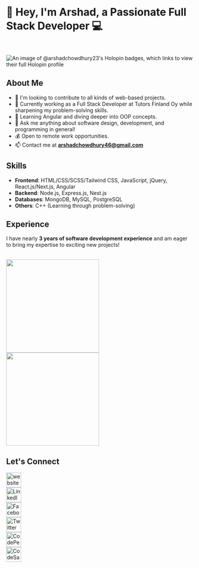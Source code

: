# 👋 Hey, I'm Arshad, a Passionate Full Stack Developer 💻

<br />

![An image of @arshadchowdhury23's Holopin badges, which links to view their full Holopin profile](https://holopin.me/arshadchowdhury23)

## About Me

- 👯 I'm looking to contribute to all kinds of web-based projects.  
- 🔭 Currently working as a Full Stack Developer at Tutors Finland Oy while sharpening my problem-solving skills.  
- 🌱 Learning Angular and diving deeper into OOP concepts.  
- 💬 Ask me anything about software design, development, and programming in general!  
- 💰 Open to remote work opportunities.  
- 📫 Contact me at **arshadchowdhury46@gmail.com**  

## Skills  

- **Frontend**: HTML/CSS/SCSS/Tailwind CSS, JavaScript, jQuery, React.js/Next.js, Angular  
- **Backend**: Node.js, Express.js, Nest.js  
- **Databases**: MongoDB, MySQL, PostgreSQL  
- **Others**: C++ (Learning through problem-solving)  

## Experience  

I have nearly **3 years of software development experience** and am eager to bring my expertise to exciting new projects!  

<br />

<img height="250" align="center" src="https://github-readme-stats.vercel.app/api?username=ArshadChowdhury&show_icons=true&theme=onedark&include_all_commits=true&line_height=30&text_bold=true&rank_icon=github&card_width=350" />  

<br />  

<img height="250" align="center" src="https://github-readme-stats.vercel.app/api/top-langs?username=ArshadChowdhury&langs_count=4&layout=donut&card_width=350&theme=onedark&text_bold=true" />  

<br />  

## Let's Connect  

[<img src='https://cdn.simpleicons.org/weblate/black/white' alt='website' height='40'>](https://arshadchowdhury.vercel.app/)  
[<img src='https://cdn.simpleicons.org/linkedin/black/white' alt='LinkedIn' height='40'>](https://www.linkedin.com/in/mohammed-arshad-67920b213/)  
[<img src='https://cdn.simpleicons.org/facebook/black/white' alt='Facebook' height='40'>](https://www.facebook.com/arshad.chowdhury23/)  
[<img src='https://cdn-icons-png.flaticon.com/512/124/124021.png' alt='Twitter' height='40'>](https://twitter.com/Arshaaaaaaaaaad)  
[<img src='https://cdn.simpleicons.org/codepen/black/white' alt='CodePen' height='40'>](https://codepen.io/Serial_killer_00)  
[<img src='https://cdn.simpleicons.org/codesandbox/black/white' alt='CodeSandbox' height='40'>](https://codesandbox.io/u/ArshadChowdhury)  
